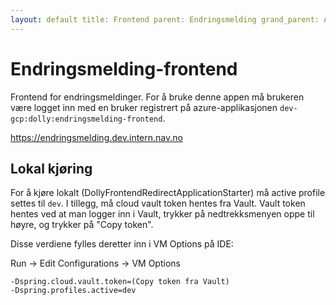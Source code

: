```yaml
---
layout: default title: Frontend parent: Endringsmelding grand_parent: Applikasjoner
---
```


# Endringsmelding-frontend

Frontend for endringsmeldinger. For å bruke denne appen må brukeren være logget inn med en bruker registrert på
azure-applikasjonen `dev-gcp:dolly:endringsmelding-frontend`.

https://endringsmelding.dev.intern.nav.no

## Lokal kjøring

For å kjøre lokalt (DollyFrontendRedirectApplicationStarter) må active profile settes til `dev`. I tillegg, må cloud
vault token hentes fra Vault. Vault token hentes ved at man logger inn i Vault, trykker på nedtrekksmenyen oppe til
høyre, og trykker på "Copy token".

Disse verdiene fylles deretter inn i VM Options på IDE:

Run -> Edit Configurations -> VM Options

```
-Dspring.cloud.vault.token=(Copy token fra Vault)
-Dspring.profiles.active=dev
```
